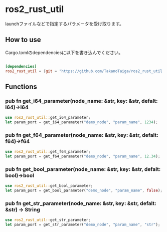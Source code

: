 # ros2_rust_util

launchファイルなどで指定するパラメータを受け取ります。

## How to use
Cargo.tomlのdependenciesに以下を書き込んでください。
```toml

[dependencies]
ros2_rust_util = {git = "https://github.com/TakanoTaiga/ros2_rust_util.git"}

```


## Functions

### pub fn get_i64_parameter(node_name: &str, key: &str, defalt: i64)->i64

```rust
use ros2_rust_util::get_i64_parameter;
let param_port = get_i64_parameter("demo_node", "param_name", 1234);
```

### pub fn get_f64_parameter(node_name: &str, key: &str, defalt: f64)->f64

```rust
use ros2_rust_util::get_f64_parameter;
let param_port = get_f64_parameter("demo_node", "param_name", 12.34);
```

### pub fn get_bool_parameter(node_name: &str, key: &str, defalt: bool)->bool

```rust
use ros2_rust_util::get_bool_parameter;
let param_port = get_bool_parameter("demo_node", "param_name", false);
```

### pub fn get_str_parameter(node_name: &str, key: &str, defalt: &str) -> String

```rust
use ros2_rust_util::get_str_parameter;
let param_port = get_str_parameter("demo_node", "param_name", "str");
```
